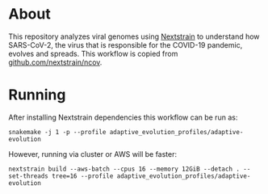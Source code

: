# About

This repository analyzes viral genomes using [Nextstrain](https://nextstrain.org) to understand how SARS-CoV-2, the virus that is responsible for the COVID-19 pandemic, evolves and spreads. This workflow is copied from [github.com/nextstrain/ncov](https://github.com/nextstrain/ncov).

# Running

After installing Nextstrain dependencies this workflow can be run as:
```
snakemake -j 1 -p --profile adaptive_evolution_profiles/adaptive-evolution
```

However, running via cluster or AWS will be faster:
```
nextstrain build --aws-batch --cpus 16 --memory 12GiB --detach . --set-threads tree=16 --profile adaptive_evolution_profiles/adaptive-evolution
```
